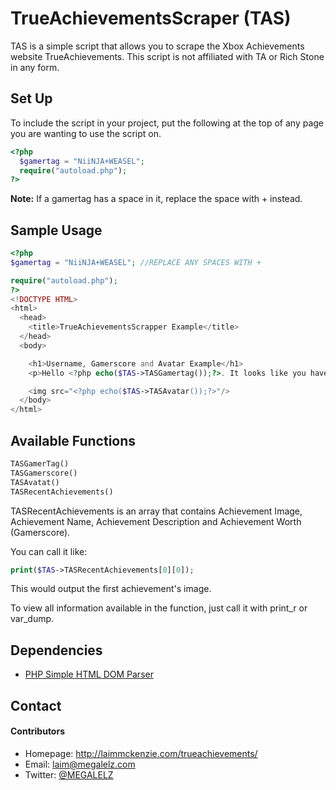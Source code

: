 TrueAchievementsScraper (TAS)
======
TAS is a simple script that allows you to scrape the Xbox Achievements website TrueAchievements. This script is not affiliated with TA or Rich Stone in any form.

## Set Up
To include the script in your project, put the following at the top of any page you are wanting to use the script on.
```php
<?php
  $gamertag = "NiiNJA+WEASEL";
  require("autoload.php");
?>
```

__Note:__ If a gamertag has a space in it, replace the space with + instead.

## Sample Usage
```php
<?php
$gamertag = "NiiNJA+WEASEL"; //REPLACE ANY SPACES WITH +

require("autoload.php");
?>
<!DOCTYPE HTML>
<html>
  <head>
    <title>TrueAchievementsScrapper Example</title>
  </head>
  <body>

    <h1>Username, Gamerscore and Avatar Example</h1>
    <p>Hello <?php echo($TAS->TASGamertag());?>. It looks like you have <?php echo($TAS->TASGamerscore());?> gamerscore.</p>

    <img src="<?php echo($TAS->TASAvatar());?>"/>
  </body>
</html>
```

## Available Functions

```php
TASGamerTag()
TASGamerscore()
TASAvatat()
TASRecentAchievements()
```

TASRecentAchievements is an array that contains Achievement Image, Achievement Name, Achievement Description and Achievement Worth (Gamerscore).

You can call it like:

```php
print($TAS->TASRecentAchievements[0][0]);
```

This would output the first achievement's image.

To view all information available in the function, just call it with print_r or var_dump.
## Dependencies
* [PHP Simple HTML DOM Parser](http://simplehtmldom.sourceforge.net)

## Contact
#### Contributors
* Homepage: http://laimmckenzie.com/trueachievements/
* Email: laim@megalelz.com
* Twitter: [@MEGALELZ](https://twitter.com/MEGALELZ "MEGALELZ on twitter")
